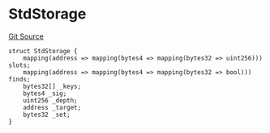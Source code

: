 # StdStorage
[Git Source](https://github.com/erayack/zk-sync-deploy/blob/7f3ddf5f8a514cf5569d053d7217620dd36d01c7/contracts/lib/forge-std/src/StdStorage.sol)


```solidity
struct StdStorage {
    mapping(address => mapping(bytes4 => mapping(bytes32 => uint256))) slots;
    mapping(address => mapping(bytes4 => mapping(bytes32 => bool))) finds;
    bytes32[] _keys;
    bytes4 _sig;
    uint256 _depth;
    address _target;
    bytes32 _set;
}
```

